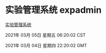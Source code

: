 # 实验管理系统 expadmin
[实验管理系统](http://:56808/expadmin-782313d2-e1b1-4ea7-932e-3a55e6a1a4d0/)

2021年 03月 05日 星期五 06:20:02 CST

2021年 03月 04日 星期四 22:20:02 GMT
